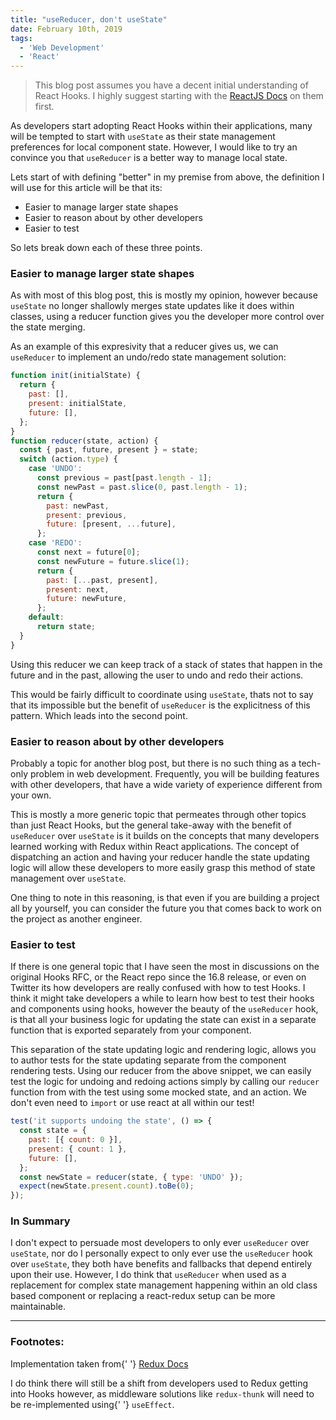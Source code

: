 ```yaml
---
title: "useReducer, don't useState"
date: February 10th, 2019
tags:
  - 'Web Development'
  - 'React'
---
```


> This blog post assumes you have a decent initial understanding of React Hooks.
> I highly suggest starting with the
> [ReactJS Docs](https://reactjs.org/docs/hooks-intro.html) on them first.

As developers start adopting React Hooks within their applications, many will be
tempted to start with `useState` as their state management preferences for local
component state. However, I would like to try an convince you that `useReducer`
is a better way to manage local state.

Lets start of with defining "better" in my premise from above, the definition I
will use for this article will be that its:

- Easier to manage larger state shapes
- Easier to reason about by other developers
- Easier to test

So lets break down each of these three points.

### Easier to manage larger state shapes

As with most of this blog post, this is mostly my opinion, however because
`useState` no longer shallowly merges state updates like it does within classes,
using a reducer function gives you the developer more control over the state
merging.

As an example of this expresivity that a reducer gives us, we can `useReducer`
to implement an undo/redo state management solution<FootnoteRef id="1" />:

```jsx
function init(initialState) {
  return {
    past: [],
    present: initialState,
    future: [],
  };
}
function reducer(state, action) {
  const { past, future, present } = state;
  switch (action.type) {
    case 'UNDO':
      const previous = past[past.length - 1];
      const newPast = past.slice(0, past.length - 1);
      return {
        past: newPast,
        present: previous,
        future: [present, ...future],
      };
    case 'REDO':
      const next = future[0];
      const newFuture = future.slice(1);
      return {
        past: [...past, present],
        present: next,
        future: newFuture,
      };
    default:
      return state;
  }
}
```

Using this reducer we can keep track of a stack of states that happen in the
future and in the past, allowing the user to undo and redo their actions.

This would be fairly difficult to coordinate using `useState`, thats not to say
that its impossible but the benefit of `useReducer` is the explicitness of this
pattern. Which leads into the second point.

### Easier to reason about by other developers

Probably a topic for another blog post, but there is no such thing as a
tech-only problem in web development. Frequently, you will be building features
with other developers, that have a wide variety of experience different from
your own.

This is mostly a more generic topic that permeates through other topics than
just React Hooks, but the general take-away with the benefit of `useReducer`
over `useState` is it builds on the concepts that many developers learned
working with Redux within React applications<FootnoteRef id="2" />. The concept
of dispatching an action and having your reducer handle the state updating logic
will allow these developers to more easily grasp this method of state management
over `useState`.

One thing to note in this reasoning, is that even if you are building a project
all by yourself, you can consider the future you that comes back to work on the
project as another engineer.

### Easier to test

If there is one general topic that I have seen the most in discussions on the
original Hooks RFC, or the React repo since the 16.8 release, or even on Twitter
its how developers are really confused with how to test Hooks. I think it might
take developers a while to learn how best to test their hooks and components
using hooks, however the beauty of the `useReducer` hook, is that all your
business logic for updating the state can exist in a separate function that is
exported separately from your component.

This separation of the state updating logic and rendering logic, allows you to
author tests for the state updating separate from the component rendering tests.
Using our reducer from the above snippet, we can easily test the logic for
undoing and redoing actions simply by calling our `reducer` function from with
the test using some mocked state, and an action. We don't even need to `import`
or use react at all within our test!

```jsx
test('it supports undoing the state', () => {
  const state = {
    past: [{ count: 0 }],
    present: { count: 1 },
    future: [],
  };
  const newState = reducer(state, { type: 'UNDO' });
  expect(newState.present.count).toBe(0);
});
```

### In Summary

I don't expect to persuade most developers to only ever `useReducer` over
`useState`, nor do I personally expect to only ever use the `useReducer` hook
over `useState`, they both have benefits and fallbacks that depend entirely upon
their use. However, I do think that `useReducer` when used as a replacement for
complex state management happening within an old class based component or
replacing a react-redux setup can be more maintainable.

<Spacer />

---

<Spacer />

### Footnotes:

<Footnote id="1">Implementation taken from{' '}
<a href="https://redux.js.org/recipes/implementing-undo-history">Redux
Docs</a></Footnote>

<Footnote id="2">I do think there will still be a shift from developers used to
Redux getting into Hooks however, as middleware solutions like `redux-thunk`
will need to be re-implemented using{' '} `useEffect`.</Footnote>
